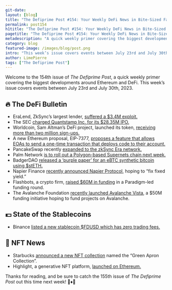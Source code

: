 ```yaml
---
git-date:
layout: [blog]
title: "The Defiprime Post #154: Your Weekly DeFi News in Bite-Sized Fashion"
permalink: post154
h1title: "The Defiprime Post #154: Your Weekly DeFi News in Bite-Sized Fashion"
pagetitle: "The Defiprime Post #154: Your Weekly DeFi News in Bite-Sized Fashion"
metadescription: "A quick weekly primer covering the biggest developments around Ethereum and DeFi. This week’s issue covers events between July 23rd and July 30th, 2023"
category: blog
featured-image: /images/blog/post.png
intro: "This week’s issue covers events between July 23rd and July 30th, 2023"
author: LimePierre
tags: ["The Defiprime Post"]
---
```

 
Welcome to the 154th issue of _The Defiprime Post_, a quick weekly primer covering the biggest developments around Ethereum and DeFi. This week’s issue covers events between July 23rd and July 30th, 2023.


## 🔥 The DeFi Bulletin

* EraLend, ZkSync’s largest lender, [suffered a $3.4M exploit.](https://www.coindesk.com/business/2023/07/25/zksyncs-largest-lender-struck-by-34m-exploit/)
* The SEC [charged Quantstamp Inc. for its $28.35M IPO. ](https://www.sec.gov/enforce/33-11215-s)
* Worldcoin, Sam Altman’s DeFi project, launched its token, [receiving more than two million sign-ups.](https://www.theblock.co/post/241074/sam-altman-worldcoin-launches-token)
* A new Ethereum proposal, EIP-7377, [proposes a feature that allows EOAs to send a one-time transaction that deploys code to their account.](https://eips.ethereum.org/EIPS/eip-7377)
* PancakeSwap recently [expanded to the zkSync Era network.](https://www.coindesk.com/tech/2023/07/27/pancakeswap-expands-to-zksync-era-network/)
* Palm Network [is to roll out a Polygon-based Supernets chain next week.](https://www.theblock.co/post/241693/palm-network-polygon)
* BadgerDAO [released a ‘purple paper’ for an eBTC synthetic bitcoin using $stETH.](https://www.theblock.co/post/241431/badgerdao-purple-paper-ebtc-steth)
* Napier Finance [recently announced Napier Protocol](https://medium.com/napier-finance/introducing-napier-protocol-fix-fixed-yield-3de6ccae2afa), hoping to “fix fixed yield.”
* Flashbots, a crypto firm, [raised $60M in funding](https://www.coindesk.com/business/2023/07/25/crypto-firm-flashbots-raises-60m-in-paradigm-led-round/) in a Paradigm-led funding round.
* The Avalanche Foundation [recently launched Avalanche Vista](https://www.avax.network/blog/avalanche-foundation-vista-asset-tokenization?s=35), a $50M funding initiative hoping to fund projects on Avalanche. 


## 💵 State of the Stablecoins

* Binance [listed a new stablecoin $FDUSD which has zero trading fees.](https://www.theblock.co/post/241443/binance-lists-fdusd)

 
## 💎 NFT News

* Starbucks [announced a new NFT collection](https://www.niftygateway.com/collections/starbucks-odyssey-green-apron-collection) named the “Green Apron Collection”.
* Highlight, a generative NFT platform, [launched on Ethereum.](https://www.theblock.co/post/241179/generative-art-platform-highlight-launches-on-ethereum)

Thanks for reading, and be sure to catch the 155th issue of _The Defiprime Post_ out this time next week! 👋♦️👋